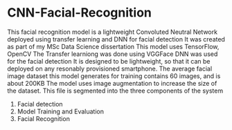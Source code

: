# CNN-Facial-Recognition
This facial recognition model is a lightweight Convoluted Neutral Network deployed using transfer learning and DNN for facial detection
It was created as part of my MSc Data Science dissertation
This model uses TensorFlow, OpenCV
The Transfer learniong was done using VGGFace
DNN was used for the facial detection 
It is designed to be lightweight, so that it can be deployed on any resonably provisioned smartphone.
The average facial image dataset this model generates for training contains 60 images, and is about 200KB
The model uses image augmentation to increase the size of the dataset.
This file is segmented into the three components of the system
1. Facial detection
2. Model Training and Evaluation
3. Facial Recognition

